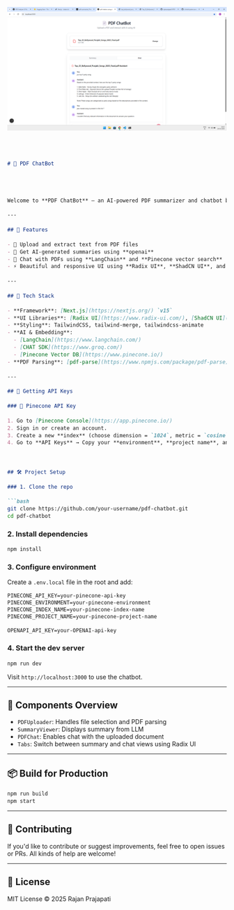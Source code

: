 
<p align="center">
  <img src="https://raw.githubusercontent.com/rajanprajapati1/PDF-ChatBot/refs/heads/main/demo/Screenshot%20(12).png" alt="PDF ChatBot Screenshot" width="700"/>
</p>
 
```md



# 📄 PDF ChatBot




Welcome to **PDF ChatBot** — an AI-powered PDF summarizer and chatbot built using **Next.js**, **TailwindCSS**, **LangChain**, **Pinecone**, and **OPEN AI**. Upload any PDF and interact with it like a pro using natural language.

---

## 🚀 Features

- 📁 Upload and extract text from PDF files
- 🧠 Get AI-generated summaries using **openai**
- 💬 Chat with PDFs using **LangChain** and **Pinecone vector search**
- ⚡ Beautiful and responsive UI using **Radix UI**, **ShadCN UI**, and **TailwindCSS**

---

## 🧱 Tech Stack

- **Framework**: [Next.js](https://nextjs.org/) `v15`
- **UI Libraries**: [Radix UI](https://www.radix-ui.com/), [ShadCN UI](https://ui.shadcn.com/)
- **Styling**: TailwindCSS, tailwind-merge, tailwindcss-animate
- **AI & Embedding**:
  - [LangChain](https://www.langchain.com/)
  - [CHAT SDK](https://www.groq.com/)
  - [Pinecone Vector DB](https://www.pinecone.io/)
- **PDF Parsing**: [pdf-parse](https://www.npmjs.com/package/pdf-parse)

---

## 🔑 Getting API Keys

### 🔹 Pinecone API Key

1. Go to [Pinecone Console](https://app.pinecone.io/)
2. Sign in or create an account.
3. Create a new **index** (choose dimension = `1024`, metric = `cosine`, and serverless region like `us-east-1-aws`)
4. Go to **API Keys** → Copy your **environment**, **project name**, and **API key**



## 🛠️ Project Setup

### 1. Clone the repo

```bash
git clone https://github.com/your-username/pdf-chatbot.git
cd pdf-chatbot
```

### 2. Install dependencies

```bash
npm install
```

### 3. Configure environment

Create a `.env.local` file in the root and add:

```env
PINECONE_API_KEY=your-pinecone-api-key
PINECONE_ENVIRONMENT=your-pinecone-environment
PINECONE_INDEX_NAME=your-pinecone-index-name
PINECONE_PROJECT_NAME=your-pinecone-project-name

OPENAPI_API_KEY=your-OPENAI-api-key
```

### 4. Start the dev server

```bash
npm run dev
```

Visit `http://localhost:3000` to use the chatbot.

---

## 🧩 Components Overview

- `PDFUploader`: Handles file selection and PDF parsing
- `SummaryViewer`: Displays summary from LLM
- `PDFChat`: Enables chat with the uploaded document
- `Tabs`: Switch between summary and chat views using Radix UI

---

## 📦 Build for Production

```bash
npm run build
npm start
```

---

## 🤝 Contributing

If you'd like to contribute or suggest improvements, feel free to open issues or PRs. All kinds of help are welcome!

---

## 📜 License

MIT License © 2025 Rajan Prajapati
